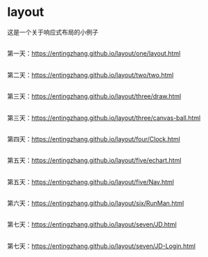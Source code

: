 # layout
这是一个关于响应式布局的小例子
##
第一天：https://entingzhang.github.io/layout/one/layout.html
##
第二天：https://entingzhang.github.io/layout/two/two.html
##
第三天：https://entingzhang.github.io/layout/three/draw.html
##
第三天：https://entingzhang.github.io/layout/three/canvas-ball.html
##
第四天：https://entingzhang.github.io/layout/four/Clock.html
##
第五天：https://entingzhang.github.io/layout/five/echart.html
##
第五天：https://entingzhang.github.io/layout/five/Nav.html
##
第六天：https://entingzhang.github.io/layout/six/RunMan.html
##
第七天：https://entingzhang.github.io/layout/seven/JD.html
##
第七天：https://entingzhang.github.io/layout/seven/JD-Login.html